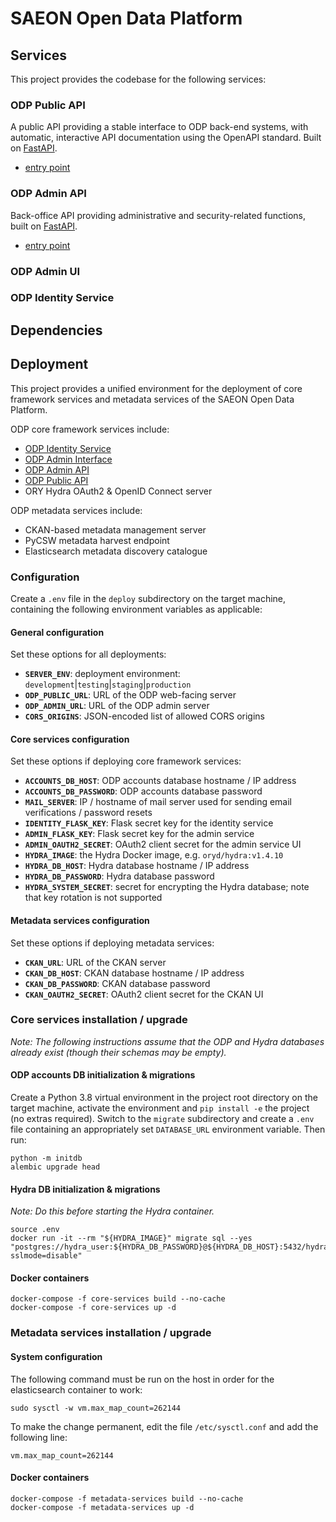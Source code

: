 # SAEON Open Data Platform

## Services
This project provides the codebase for the following services:

### ODP Public API
A public API providing a stable interface to ODP back-end systems, with automatic,
interactive API documentation using the OpenAPI standard.
Built on [FastAPI](https://fastapi.tiangolo.com/).

- [entry point](odp/api/public.py)

### ODP Admin API
Back-office API providing administrative and security-related functions,
built on [FastAPI](https://fastapi.tiangolo.com/).

- [entry point](odp/api/admin.py)

### ODP Admin UI

### ODP Identity Service

## Dependencies

## Deployment
This project provides a unified environment for the deployment of core framework
services and metadata services of the SAEON Open Data Platform.

ODP core framework services include:
- [ODP Identity Service](odp/identity)
- [ODP Admin Interface](odp/admin)
- [ODP Admin API](odp/api/admin.py)
- [ODP Public API](odp/api/public.py)
- ORY Hydra OAuth2 & OpenID Connect server

ODP metadata services include:
- CKAN-based metadata management server
- PyCSW metadata harvest endpoint
- Elasticsearch metadata discovery catalogue

### Configuration
Create a `.env` file in the `deploy` subdirectory on the target machine,
containing the following environment variables as applicable:

#### General configuration
Set these options for all deployments:

- **`SERVER_ENV`**: deployment environment: `development`|`testing`|`staging`|`production`
- **`ODP_PUBLIC_URL`**: URL of the ODP web-facing server
- **`ODP_ADMIN_URL`**: URL of the ODP admin server
- **`CORS_ORIGINS`**: JSON-encoded list of allowed CORS origins

#### Core services configuration
Set these options if deploying core framework services:

- **`ACCOUNTS_DB_HOST`**: ODP accounts database hostname / IP address
- **`ACCOUNTS_DB_PASSWORD`**: ODP accounts database password
- **`MAIL_SERVER`**: IP / hostname of mail server used for sending email verifications / password resets
- **`IDENTITY_FLASK_KEY`**: Flask secret key for the identity service
- **`ADMIN_FLASK_KEY`**: Flask secret key for the admin service
- **`ADMIN_OAUTH2_SECRET`**: OAuth2 client secret for the admin service UI
- **`HYDRA_IMAGE`**: the Hydra Docker image, e.g. `oryd/hydra:v1.4.10`
- **`HYDRA_DB_HOST`**: Hydra database hostname / IP address
- **`HYDRA_DB_PASSWORD`**: Hydra database password
- **`HYDRA_SYSTEM_SECRET`**: secret for encrypting the Hydra database; note that key rotation is not supported

#### Metadata services configuration
Set these options if deploying metadata services:

- **`CKAN_URL`**: URL of the CKAN server
- **`CKAN_DB_HOST`**: CKAN database hostname / IP address
- **`CKAN_DB_PASSWORD`**: CKAN database password
- **`CKAN_OAUTH2_SECRET`**: OAuth2 client secret for the CKAN UI

### Core services installation / upgrade
_Note: The following instructions assume that the ODP and Hydra databases already exist
(though their schemas may be empty)._

#### ODP accounts DB initialization & migrations
Create a Python 3.8 virtual environment in the project root directory on the target machine,
activate the environment and `pip install -e` the project (no extras required). Switch to the
`migrate` subdirectory and create a `.env` file containing an appropriately set `DATABASE_URL`
environment variable. Then run:

    python -m initdb
    alembic upgrade head

#### Hydra DB initialization & migrations
_Note: Do this before starting the Hydra container._

    source .env
    docker run -it --rm "${HYDRA_IMAGE}" migrate sql --yes "postgres://hydra_user:${HYDRA_DB_PASSWORD}@${HYDRA_DB_HOST}:5432/hydra_db?sslmode=disable"

#### Docker containers

    docker-compose -f core-services build --no-cache
    docker-compose -f core-services up -d

### Metadata services installation / upgrade

#### System configuration
The following command must be run on the host in order for the elasticsearch container to work:

    sudo sysctl -w vm.max_map_count=262144

To make the change permanent, edit the file `/etc/sysctl.conf` and add the following line:

    vm.max_map_count=262144

#### Docker containers

    docker-compose -f metadata-services build --no-cache
    docker-compose -f metadata-services up -d
